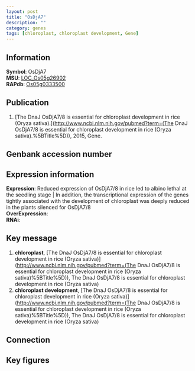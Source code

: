 ```yaml
---
layout: post
title: "OsDjA7"
description: ""
category: genes
tags: [chloroplast, chloroplast development, Gene]
---
```


## Information
__Symbol__: OsDjA7  
__MSU__: [LOC_Os05g26902](http://rice.plantbiology.msu.edu/cgi-bin/ORF_infopage.cgi?orf=LOC_Os05g26902)  
__RAPdb__: [Os05g0333500](http://rapdb.dna.affrc.go.jp/viewer/gbrowse_details/irgsp1?name=Os05g0333500)  

## Publication
1. [The DnaJ OsDjA7/8 is essential for chloroplast development in rice (Oryza sativa).](http://www.ncbi.nlm.nih.gov/pubmed?term=(The DnaJ OsDjA7/8 is essential for chloroplast development in rice (Oryza sativa).%5BTitle%5D)), 2015, Gene.

## Genbank accession number

## Expression information
__Expression__: Reduced expression of OsDjA7/8 in rice led to albino lethal at the seedling stage |  In addition, the transcriptional expression of the genes tightly associated with the development of chloroplast was deeply reduced in the plants silenced for OsDjA7/8  
__OverExpression__:  
__RNAi__:  

## Key message
1. __chloroplast__, [The DnaJ OsDjA7/8 is essential for chloroplast development in rice (Oryza sativa)](http://www.ncbi.nlm.nih.gov/pubmed?term=(The DnaJ OsDjA7/8 is essential for chloroplast development in rice (Oryza sativa)%5BTitle%5D)), The DnaJ OsDjA7/8 is essential for chloroplast development in rice (Oryza sativa)
2. __chloroplast development__, [The DnaJ OsDjA7/8 is essential for chloroplast development in rice (Oryza sativa)](http://www.ncbi.nlm.nih.gov/pubmed?term=(The DnaJ OsDjA7/8 is essential for chloroplast development in rice (Oryza sativa)%5BTitle%5D)), The DnaJ OsDjA7/8 is essential for chloroplast development in rice (Oryza sativa)

## Connection

## Key figures


